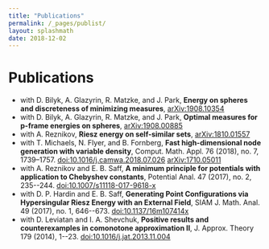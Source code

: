 ```yaml
---
title: "Publications"
permalink: /_pages/publist/
layout: splashmath
date: 2018-12-02
---
```

# Publications
* with D. Bilyk, A. Glazyrin, R. Matzke, and J. Park, **Energy on spheres and discreteness of minimizing measures**, [arXiv:1908.10354](https://arxiv.org/abs/1908.10354)<br>
* with D. Bilyk, A. Glazyrin, R. Matzke, and J. Park, **Optimal
  measures for p-frame energies on spheres**, [arXiv:1908.00885](https://arxiv.org/abs/1908.00885)<br>
* with A. Reznikov, **Riesz energy on self-similar sets**, [arXiv:1810.01557](https://arxiv.org/abs/1810.01557)<br>
* with T. Michaels, N. Flyer, and B. Fornberg, **Fast high-dimensional node generation with variable density**, Comput. Math. Appl. 76 (2018), no. 7, 1739–1757. [doi:10.1016/j.camwa.2018.07.026](https://doi.org/10.1016/j.camwa.2018.07.026) [arXiv:1710.05011](https://arxiv.org/abs/1710.05011)<br>
* with A. Reznikov and E. B. Saff, **A minimum principle for potentials with application to Chebyshev constants**, Potential Anal.  47  (2017),  no. 2, 235--244. [doi:10.1007/s11118-017-9618-x](https://doi.org/10.1007/s11118-017-9618-x) <br>
* with D. P. Hardin and E. B. Saff, **Generating Point Configurations via Hypersingular Riesz Energy with an External Field**, SIAM J. Math. Anal.  49  (2017),  no. 1, 646--673. [doi:10.1137/16m107414x](https://doi.org/10.1137/16M107414X)<br>
* with D. Leviatan and I. A. Shevchuk, **Positive results and counterexamples in comonotone approximation II**, J. Approx. Theory  179  (2014), 1--23.  [doi:10.1016/j.jat.2013.11.004](https://doi.org/10.1016/j.jat.2013.11.004)<br>
